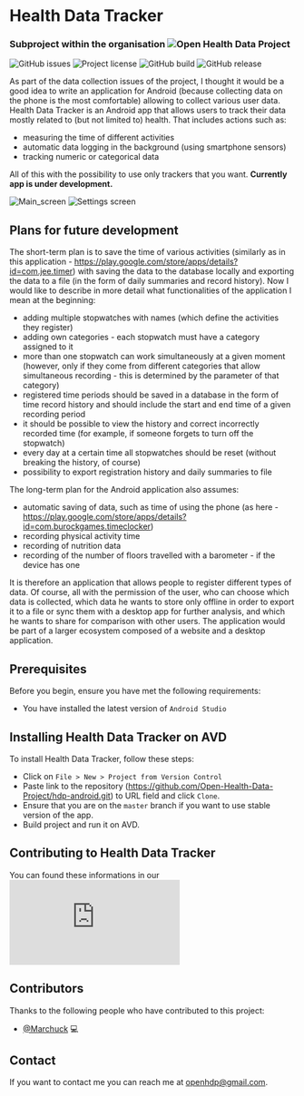 # Health Data Tracker
### Subproject within the organisation ![Open Health Data Project](https://github.com/Open-Health-Data-Project)
<!--- These are examples. See https://shields.io for others or to customize this set of shields. You might want to include dependencies, project status and licence info here --->
![GitHub issues](https://img.shields.io/github/issues/Open-Health-Data-Project/hdp-android)
![Project license](https://img.shields.io/github/license/Open-Health-Data-Project/hdp-android)
![GitHub build](https://img.shields.io/circleci/build/github/Open-Health-Data-Project/hdp-android/master)
![GitHub release](https://img.shields.io/github/v/release/Open-Health-Data-Project/hdp-android)

As part of the data collection issues of the project, I thought it would be a good idea to write an application for Android (because collecting data on the phone is the most comfortable) allowing to collect various user data. Health Data Tracker is an Android app that allows users to track their data mostly related to (but not limited to) health. That includes actions such as:
* measuring the time of different activities 
* automatic data logging in the background (using smartphone sensors) 
* tracking numeric or categorical data

All of this with the possibility to use only trackers that you want. **Currently app is under development.**

![Main_screen](http://foto.hostuje.org/x/ee114f874ca173b59e1aad90a52c75c2.jpg)
![Settings screen](http://foto.hostuje.org/x/a6ce3915fb9dfea2630ab9f9f17167ed.jpg)

## Plans for future development

The short-term plan is to save the time of various activities (similarly as in this application - https://play.google.com/store/apps/details?id=com.jee.timer) with saving the data to the database locally and exporting the data to a file (in the form of daily summaries and record history).
Now I would like to describe in more detail what functionalities of the application I mean at the beginning:
* adding multiple stopwatches with names (which define the activities they register)
* adding own categories - each stopwatch must have a category assigned to it
* more than one stopwatch can work simultaneously at a given moment (however, only if they come from different categories that allow simultaneous recording - this is determined by the parameter of that category)
* registered time periods should be saved in a database in the form of time record history and should include the start and end time of a given recording period
* it should be possible to view the history and correct incorrectly recorded time (for example, if someone forgets to turn off the stopwatch)
* every day at a certain time all stopwatches should be reset (without breaking the history, of course)
* possibility to export registration history and daily summaries to file

The long-term plan for the Android application also assumes:
* automatic saving of data, such as time of using the phone (as here - https://play.google.com/store/apps/details?id=com.burockgames.timeclocker)
* recording physical activity time
* recording of nutrition data
* recording of the number of floors travelled with a barometer - if the device has one

It is therefore an application that allows people to register different types of data. Of course, all with the permission of the user, who can choose which data is collected, which data he wants to store only offline in order to export it to a file or sync them with a desktop app for further analysis, and which he wants to share for comparison with other users. The application would be part of a larger ecosystem composed of a website and a desktop application.

## Prerequisites

Before you begin, ensure you have met the following requirements:
* You have installed the latest version of `Android Studio`

## Installing Health Data Tracker on AVD

To install Health Data Tracker, follow these steps:

* Click on `File > New > Project from Version Control`
* Paste link to the repository (https://github.com/Open-Health-Data-Project/hdp-android.git) to URL field and click `Clone`.
* Ensure that you are on the `master` branch if you want to use stable version of the app.
* Build project and run it on AVD.

<!-- Add this after release -->
<!-- ## Using Health Data Tracker -->
 
<!--- To use <project_name>, follow these steps: --->
## Contributing to Health Data Tracker

You can found these informations in our ![CONTRIBUTING file](https://github.com/Open-Health-Data-Project/hdp-android/blob/develop/CONTRIBUTING.md)

## Contributors

Thanks to the following people who have contributed to this project:

* [@Marchuck](https://github.com/Marchuck) 💻 

<!--- You might want to consider using something like the [All Contributors](https://github.com/all-contributors/all-contributors) specification and its [emoji key](https://allcontributors.org/docs/en/emoji-key). --->

## Contact

If you want to contact me you can reach me at <openhdp@gmail.com>.
